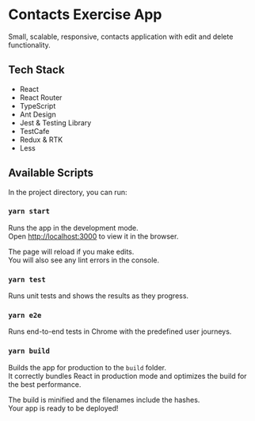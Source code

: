 # Contacts Exercise App

Small, scalable, responsive, contacts application with edit and delete functionality.

## Tech Stack

- React
- React Router
- TypeScript
- Ant Design
- Jest & Testing Library
- TestCafe
- Redux & RTK
- Less

## Available Scripts

In the project directory, you can run:

### `yarn start`

Runs the app in the development mode.\
Open [http://localhost:3000](http://localhost:3000) to view it in the browser.

The page will reload if you make edits.\
You will also see any lint errors in the console.

### `yarn test`

Runs unit tests and shows the results as they progress.

### `yarn e2e`

Runs end-to-end tests in Chrome with the predefined user journeys.

### `yarn build`

Builds the app for production to the `build` folder.\
It correctly bundles React in production mode and optimizes the build for the best performance.

The build is minified and the filenames include the hashes.\
Your app is ready to be deployed!
